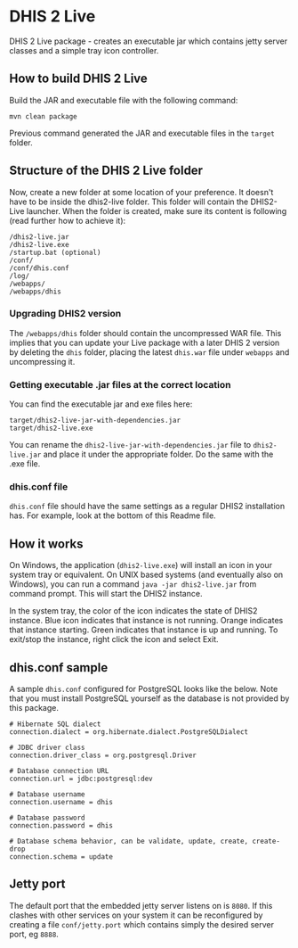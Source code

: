 # DHIS 2 Live

DHIS 2 Live package - creates an executable jar which contains jetty server classes
and a simple tray icon controller. 

## How to build DHIS 2 Live
Build the JAR and executable file with the following command:

```
mvn clean package
```
Previous command generated the JAR and executable files in the `target` folder.

## Structure of the DHIS 2 Live folder
Now, create a new folder at some location of your preference. It doesn't have to be inside the dhis2-live folder. This folder will contain the DHIS2-Live launcher. When the folder is created, make sure its content is following (read further how to achieve it):

```
/dhis2-live.jar
/dhis2-live.exe
/startup.bat (optional)
/conf/
/conf/dhis.conf
/log/
/webapps/
/webapps/dhis
```
### Upgrading DHIS2 version
The `/webapps/dhis` folder should contain the uncompressed WAR file. This implies that you can update your Live package with a later DHIS 2 version by deleting the `dhis` folder, placing the latest `dhis.war` file under `webapps` and uncompressing it.

### Getting executable .jar files at the correct location
You can find the executable jar and exe files here:

```
target/dhis2-live-jar-with-dependencies.jar
target/dhis2-live.exe
```

You can rename the `dhis2-live-jar-with-dependencies.jar` file to `dhis2-live.jar` and place it under the appropriate folder. Do the same with the .exe file.

### dhis.conf file
`dhis.conf` file should have the same settings as a regular DHIS2 installation has. For example, look at the bottom of this Readme file.

## How it works
On Windows, the application (`dhis2-live.exe`) will install an icon in your system tray or equivalent. On UNIX based systems (and eventually also on Windows), you can run a command `java -jar dhis2-live.jar` from command prompt. This will start the DHIS2 instance. 

In the system tray, the color of the icon indicates the state of DHIS2 instance. Blue icon indicates that instance is not running. Orange indicates that instance starting. Green indicates that instance is up and running. To exit/stop the instance, right click the icon and select Exit.

## dhis.conf sample
A sample `dhis.conf` configured for PostgreSQL looks like the below. Note that you
must install PostgreSQL yourself as the database is not provided by this package.

```
# Hibernate SQL dialect
connection.dialect = org.hibernate.dialect.PostgreSQLDialect

# JDBC driver class
connection.driver_class = org.postgresql.Driver

# Database connection URL
connection.url = jdbc:postgresql:dev

# Database username
connection.username = dhis

# Database password
connection.password = dhis

# Database schema behavior, can be validate, update, create, create-drop
connection.schema = update
```
## Jetty port
The default port that the embedded jetty server listens on is `8080`.  If this
clashes with other services on your system it can be reconfigured by creating a
file `conf/jetty.port` which contains simply the desired server port, eg `8888`.
